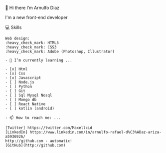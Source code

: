 👋 Hi there I’m Arnulfo Diaz

I'm a new front-end developer

💻 Skills

    Web design: 
    :heavy_check_mark: HTML5
    :heavy_check_mark: CSS3
    :heavy_check_mark: Adobe (Photoshop, Illustrator)
    
    - 🌱 I’m currently learning ...
    
    - [x] Html
    - [x] Css
    - [x] Javascript
    - [ ] Node.js
    - [ ] Python
    - [ ] Git
    - [ ] Sql Mysql Nosql 
    - [ ] Mongo db
    - [ ] React Native 
    - [ ] kotlin (android)

    - 📫 How to reach me: ...
    
    [Twitter] https://twitter.com/Maxellcid
    [LinkedIn] https://www.linkedin.com/in/arnulfo-rafael-d%C3%ADaz-ariza-a5936926/
    http://github.com - automatic!
    [GitHub](http://github.com)
    

<!--
**maxellcid/maxellcid** is a ✨ _special_ ✨ repository because its `README.md` (this file) appears on your GitHub profile.
Web development: JavaScript, ReactJS, TypeScript, GitHub, Git & npm
Here are some ideas to get you started:

- 🔭 I’m currently working on ...
- 🌱 I’m currently learning ...
- 👯 I’m looking to collaborate on ...
- 🤔 I’m looking for help with ...
- 💬 Ask me about ...
- 📫 How to reach me: ...
- 😄 Pronouns: ...
- ⚡ Fun fact: ...

 	:venezuela:
:heavy_check_mark:
-->

